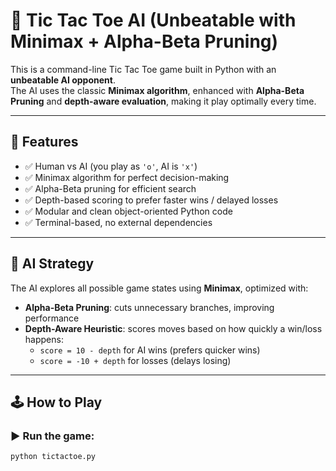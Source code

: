 # 🧠 Tic Tac Toe AI (Unbeatable with Minimax + Alpha-Beta Pruning)

This is a command-line Tic Tac Toe game built in Python with an **unbeatable AI opponent**.  
The AI uses the classic **Minimax algorithm**, enhanced with **Alpha-Beta Pruning** and **depth-aware evaluation**, making it play optimally every time.

---

## 🎯 Features

- ✅ Human vs AI (you play as `'o'`, AI is `'x'`)
- ✅ Minimax algorithm for perfect decision-making
- ✅ Alpha-Beta pruning for efficient search
- ✅ Depth-based scoring to prefer faster wins / delayed losses
- ✅ Modular and clean object-oriented Python code
- ✅ Terminal-based, no external dependencies

---

## 🧠 AI Strategy

The AI explores all possible game states using **Minimax**, optimized with:

- **Alpha-Beta Pruning**: cuts unnecessary branches, improving performance
- **Depth-Aware Heuristic**: scores moves based on how quickly a win/loss happens:
  - `score = 10 - depth` for AI wins (prefers quicker wins)
  - `score = -10 + depth` for losses (delays losing)

---

## 🕹️ How to Play

### ▶️ Run the game:

```bash
python tictactoe.py
